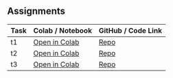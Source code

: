 ## Assignments

| Task | Colab / Notebook | GitHub / Code Link |
|------|-------------------|---------------------|
| t1 | [Open in Colab](https://colab.research.google.com/github/mohamed-seyam/ML-Mastering/blob/main/cnn/task1/cnn_step_by_step.ipynb) | [Repo](https://github.com/mohamed-seyam/ML-Mastering/blob/main/cnn/task1) |
| t2 | [Open in Colab](https://colab.research.google.com/github/mohamed-seyam/ML-Mastering/blob/main/cnn/task2/conv_model_app.ipynb) | [Repo](https://colab.research.google.com/github/mohamed-seyam/ML-Mastering/blob/main/cnn/task2) |
| t3 | [Open in Colab](https://colab.research.google.com/github/mohamed-seyam/ML-Mastering/blob/main/cnn/task2/keras_tutorial_happy_house.ipynb) | [Repo](https://colab.research.google.com/github/mohamed-seyam/ML-Mastering/blob/main/cnn/task3) |
